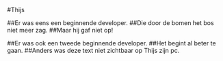 #Thijs

##Er was eens een beginnende developer.
##Die door de bomen het bos niet meer zag.
##Maar hij gaf niet op!

##Er was ook een tweede beginnende developer.
##Het begint al beter te gaan.
##Anders was deze text niet zichtbaar op Thijs zijn pc.

